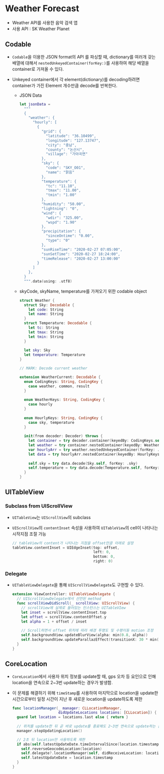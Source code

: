 # Weather Forecast

- Weather API를 사용한 음악 검색 앱
- 사용 API : SK Weather Planet

## Codable

- `Codable`을 이용한 JSON format의 API 를 파싱할 때, dictionary를 여러개 갖는 배열에 대해서 `nestedUnkeyedContainer(forKey:)`를 사용하여 해당 배열을 container로 가져올 수 있다.

- Unkeyed container에서 각 element(dictionary)를 decoding하려면 container가 가진 Element 개수만큼 decode를 반복한다.

    - JSON Data
    
      ```swift
      let jsonData =
        """
        {
          "weather": {
            "hourly": [
              {
                "grid": {
                  "latitude": "36.10499",
                  "longitude": "127.13747",
                  "city": "충남",
                  "county": "논산시",
                  "village": "가야곡면"
                },
                "sky": {
                  "code": "SKY_O01",
                  "name": "맑음"
                },
                "temperature": {
                  "tc": "11.10",
                  "tmax": "11.00",
                  "tmin": "1.00"
                },
                "humidity": "50.00",
                "lightning": "0",
                "wind": {
                  "wdir": "325.00",
                  "wspd": "1.90"
                },
                "precipitation": {
                  "sinceOntime": "0.00",
                  "type": "0"
                },
                "sunRiseTime": "2020-02-27 07:05:00",
                "sunSetTime": "2020-02-27 18:24:00",
                "timeRelease": "2020-02-27 13:00:00"
              }
            ]
          },
        }
        """.data(using: .utf8)
      ```
    
    - skyCode, skyName, temperature를 가져오기 위한 codable object
    
      ```swift
      struct Weather {
        struct Sky: Decodable {
          let code: String
          let name: String
        }
        struct Temperature: Decodable {
          let tc: String
          let tmax: String
          let tmin: String
        }
        
        let sky: Sky
        let temperature: Temperature
      }
      
      // MARK: Decode current weather
      
      extension WeatherCurrent: Decodable {
        enum CodingKeys: String, CodingKey {
          case weather, common, result
        }
        
        enum WeatherKeys: String, CodingKey {
          case hourly
        }
        
        enum HourlyKeys: String, CodingKey {
          case sky, temperature
        }
          
        init(from decoder: Decoder) throws {
          let container = try decoder.container(keyedBy: CodingKeys.self)
          let weather = try container.nestedContainer(keyedBy: WeatherKeys.self, forKey: .weather)
          var hourlyArr = try weather.nestedUnkeyedContainer(forKey: .hourly)
          let data = try hourlyArr.nestedContainer(keyedBy: HourlyKeys.self)
          
          self.sky = try data.decode(Sky.self, forKey: .sky)
          self.temperature = try data.decode(Temperature.self, forKey: .temperature)
        }
      }
      
      ```

## UITableView

### Subclass from UIScrollView

- `UITableView`는 `UIScrollView`의 subclass

- `UIScrollView`의 `contentInset` 속성을 사용하여 `UITableView`의 cell이 나타나는 시작지점 조절 가능

  ```swift
  // tableView의 content가 나타나는 지점을 offset만큼 아래로 설정
  tableView.contentInset = UIEdgeInset(top: offset, 
                                       left: 0,
                                       bottom: 0,
                                       right: 0)
  ```

### Delegate

- `UITableViewDelegate`을 통해 `UIScrollViewDelegate`도 구현할 수 있다.

  ```swift
  extension ViewController: UITableViewDelegate {
  	// UIScrollViewDelegate에서 선언된 method
    func scrollViewDidScroll(_ scrollView: UIScrollView) {
      // scrollView에 실제로 들어있는 인스턴스는 UITableVIew
      let inset = scrollView.contentInset.top
      let offset = scrollView.contentOffset.y
      let alpha = 1 + offset / inset
      
      // Scroll하면서 offset 위치에 따라 배경 투명도 및 수평이동 motion 조정
      self.backgroundView.updateBlurView(alpha: min(0.8, alpha))
      self.backgroundView.updateParallazEffect(transitionX: 30 * min(1, alpha))
    }
  }
  ```

## CoreLocation

- `CoreLocation`에서 사용자 위치 정보를 update할 때, gps 오차 등 요인으로 인해 location을 연속으로 2~3번 update하는 경우가 발생함. 

- 이 문제를 해결하기 위해 `timeStamp`를 사용하여 마지막으로 location을 update한 시간으로부터 일정 시간이 지난 후 새로운 location을 update하도록 제한

  ```swift
  func locationManager(_ manager: CLLocationManager, 
                       didUpdateLocations locations: [CLLocation]) {
    guard let location = locations.last else { return }
    
  	// 위치를 update한 뒤 곧 바로 update를 종료해도 2~3번 연속으로 update하는 문제
    manager.stopUpdatingLocation()
  
    // 2초 뒤 location만 사용하도록 제한
    if abs(self.latestUpdateDate.timeIntervalSince(location.timestamp)) > 2 {
      self.reverseGeocodeLocation(location)
      self.delegate?.locationManager(self, didReceiveLocation: location)
      self.latestUpdateDate = location.timestamp
    }
  }
  ```

  